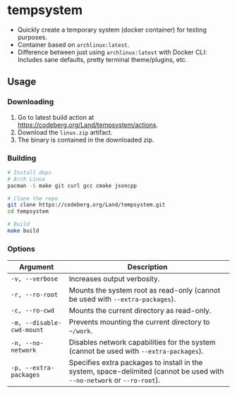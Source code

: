 # tempsystem
- Quickly create a temporary system (docker container) for testing purposes.
- Container based on `archlinux:latest`.
- Difference between just using `archlinux:latest` with Docker CLI: Includes sane defaults, pretty terminal theme/plugins, etc.

## Usage
### Downloading
1. Go to latest build action at https://codeberg.org/Land/tempsystem/actions.
2. Download the `linux.zip` artifact.
3. The binary is contained in the downloaded zip.

### Building
```sh
# Install deps
# Arch Linux
pacman -S make git curl gcc cmake jsoncpp

# Clone the repo
git clone https://codeberg.org/Land/tempsystem.git
cd tempsystem

# Build
make build
```

### Options
| **Argument**            | **Description**                                                                                   |
|----------------------------|---------------------------------------------------------------------------------------------------|
| `-v, --verbose`            | Increases output verbosity.                                                                      |
| `-r, --ro-root`            | Mounts the system root as read-only (cannot be used with `--extra-packages`).                    |
| `-c, --ro-cwd`             | Mounts the current directory as read-only.                                                       |
| `-m, --disable-cwd-mount`  | Prevents mounting the current directory to `~/work`.                                            |
| `-n, --no-network`         | Disables network capabilities for the system (cannot be used with `--extra-packages`).            |
| `-p, --extra-packages`     | Specifies extra packages to install in the system, space-delimited (cannot be used with `--no-network` or `--ro-root`). |

